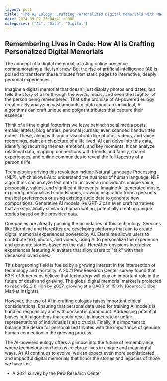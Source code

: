 ```yaml
---
layout: post
title: "The AI Eulogy: Crafting Personalized Digital Memorials with Machine Learning."
date: 2024-09-02 23:04:41 +0000
categories: ["Ai", "Data", "Digital"]
---
```


## Remembering Lives in Code: How AI is Crafting Personalized Digital Memorials

The concept of a digital memorial, a lasting online presence commemorating a life, isn't new.  But the rise of artificial intelligence (AI) is poised to transform these tributes from static pages to interactive, deeply personal experiences. 

Imagine a digital memorial that doesn't just display photos and dates, but tells the story of a life through the words, music, and even the laughter of the person being remembered. That's the promise of AI-powered eulogy creation.  By analyzing vast amounts of data about an individual, AI algorithms can craft unique and poignant tributes that capture their essence. 

Think of all the digital footprints we leave behind: social media posts, emails, letters, blog entries, personal journals, even scanned handwritten notes. These, along with audio-visual data like photos, videos, and voice recordings, paint a rich picture of a life lived.  AI can delve into this data, identifying recurring themes, emotions, and key moments. It can analyze relational data, mapping connections with friends and family, shared experiences, and online communities to reveal the full tapestry of a person's life.

Technologies driving this revolution include Natural Language Processing (NLP), which allows AI to understand the nuances of human language. NLP algorithms can analyze text data to uncover an individual's unique voice, personality, values, and significant life events.  Imagine AI-generated music, exploring personalized soundscapes, drawing inspiration from a person's musical preferences or using existing audio data to generate new compositions. Generative AI models like GPT-3 can even craft narratives that are stylistically similar to human writing, potentially creating unique stories based on the provided data.

Companies are already pushing the boundaries of this technology. Services like Eterni.me and HereAfter are developing platforms that aim to create digital memorial experiences powered by AI. Eterni.me allows users to contribute text, photos, and videos, using AI to personalize the experience and generate stories based on the data. HereAfter envisions interactive experiences featuring AI avatars that allow users to "talk" with their deceased loved ones.

This burgeoning field is fueled by a growing interest in the intersection of technology and mortality. A 2021 Pew Research Center survey found that 63% of Americans believe that technology will play an important role in the future of death and grieving. The global digital memorial market is projected to reach $2.2 billion by 2027, growing at a CAGR of 15.6% (Source: Global Market Insights).

However, the use of AI in crafting eulogies raises important ethical considerations.  Ensuring that personal data used for training AI models is handled responsibly and with consent is paramount.  Addressing potential biases in AI algorithms that could result in inaccurate or unfair representations of individuals is also crucial.  Finally, it's important to balance the desire for personalized tributes with the importance of genuine human connection in the grieving process. 


The AI-powered eulogy offers a glimpse into the future of remembrance, where technology can help us celebrate lives in unique and meaningful ways. As AI continues to evolve, we can expect even more sophisticated and impactful digital memorials that honor the stories and legacies of those we have lost.

- A 2021 survey by the Pew Research Center 


